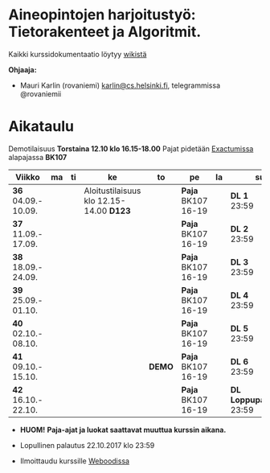 # Aineopintojen harjoitustyö: Tietorakenteet ja Algoritmit.
Kaikki kurssidokumentaatio löytyy [wikistä](https://github.com/TiraLabra/2017-syksy-periodi-1/wiki)

**Ohjaaja:**
* Mauri Karlin (rovaniemi) karlin@cs.helsinki.fi, telegrammissa @rovaniemii

# Aikataulu

Demotilaisuus **Torstaina 12.10 klo 16.15-18.00**
Pajat pidetään [Exactumissa](http://www.helsinki.fi/teknos/opetustilat/kumpula/gh2b/default.htm) alapajassa **BK107**

| Viikko | ma | ti | ke | to | pe | la | su |
| --- | --- | --- | --- | --- | --- | --- | --- |
| **36**<br>04.09.-<br>10.09. |   |  | Aloitustilaisuus<br>klo 12.15-14.00 **D123**  |  | **Paja** BK107<br>16-19<br> |  |  **DL 1**<br>23:59|
| **37**<br>11.09.-<br>17.09. |  |  |  |  | **Paja** BK107<br>16-19<br> |  | **DL 2**<br>23:59 |
| **38**<br>18.09.-<br>24.09. |  |  |  |  | **Paja** BK107<br>16-19<br> |  | **DL 3**<br>23:59 |
| **39**<br>25.09.-<br>01.10. |  |  |  |  | **Paja** BK107<br>16-19<br> |  | **DL 4**<br>23:59 |
| **40**<br>02.10.-<br>08.10. |  |  |  |  | **Paja** BK107<br>16-19<br> |  | **DL 5**<br>23:59 |
| **41**<br>09.10.-<br>15.10. |  |  |  |  **DEMO** | **Paja** BK107<br>16-19<br> |  | **DL 6**<br>23:59 |
| **42**<br>16.10.-<br>22.10. |  |  |  |  | **Paja** BK107<br>16-19<br> |  | **DL Loppupalautus**<br>23:59 | 

* **HUOM!** **Paja-ajat ja luokat saattavat muuttua kurssin aikana.**

* Lopullinen palautus 22.10.2017 klo 23:59

* Ilmoittaudu kurssille [Weboodissa](https://weboodi.helsinki.fi/hy/opettaptied.jsp?OpetTap=120564197&html=1)
